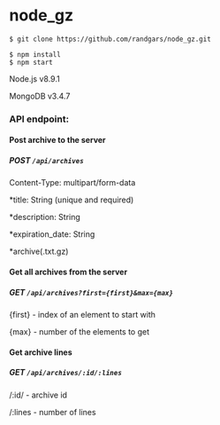 # node_gz

    $ git clone https://github.com/randgars/node_gz.git

    $ npm install
    $ npm start

Node.js v8.9.1

MongoDB v3.4.7

### API endpoint:
#### Post archive to the server
##### POST ```/api/archives```
Content-Type: multipart/form-data

  *title: String (unique and required)
  
  *description: String
  
  *expiration_date: String
  
  *archive(.txt.gz)
  
#### Get all archives from the server
##### GET ```/api/archives?first={first}&max={max}```
{first} - index of an element to start with

{max} - number of the elements to get

#### Get archive lines
##### GET ```/api/archives/:id/:lines```
/:id/ - archive id

/:lines - number of lines
